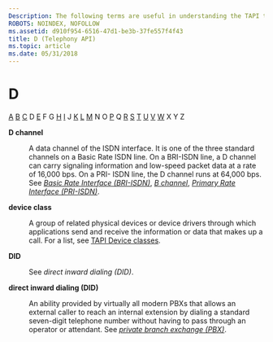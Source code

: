 ```yaml
---
Description: The following terms are useful in understanding the TAPI technology.
ROBOTS: NOINDEX, NOFOLLOW
ms.assetid: d910f954-6516-47d1-be3b-37fe557f4f43
title: D (Telephony API)
ms.topic: article
ms.date: 05/31/2018
---
```


# D

[A](a-tapgloss.md) [B](b-tapgloss.md) [C](c-tapgloss.md) D [E](e-tapgloss.md) F G [H](h-tapgloss.md) [I](i-tapgloss.md) J [K](k-tapgloss.md) [L](l-tapgloss.md) [M](m-tapgloss.md) N O [P](p-tapgloss.md) Q [R](r-tapgloss.md) [S](s-tapgloss.md) [T](t-tapgloss.md) [U](u-tapgloss.md) [V](v-tapgloss.md) [W](w-tapgloss.md) X Y Z

<dl> <dt>

<span id="tapi2.d_channel_tapgloss"></span><span id="TAPI2.D_CHANNEL_TAPGLOSS"></span>**D channel**
</dt> <dd>

A data channel of the ISDN interface. It is one of the three standard channels on a Basic Rate ISDN line. On a BRI-ISDN line, a D channel can carry signaling information and low-speed packet data at a rate of 16,000 bps. On a PRI- ISDN line, the D channel runs at 64,000 bps. See [*Basic Rate Interface (BRI-ISDN)*](b-tapgloss.md), [*B channel*](b-tapgloss.md), [*Primary Rate Interface (PRI-ISDN)*](p-tapgloss.md).

</dd> <dt>

<span id="tapi2.device_class_tapgloss"></span><span id="TAPI2.DEVICE_CLASS_TAPGLOSS"></span>**device class**
</dt> <dd>

A group of related physical devices or device drivers through which applications send and receive the information or data that makes up a call. For a list, see [TAPI Device classes](tapi-device-classes.md).

</dd> <dt>

<span id="tapi2.did_tapgloss"></span><span id="TAPI2.DID_TAPGLOSS"></span>**DID**
</dt> <dd>

See *direct inward dialing (DID)*.

</dd> <dt>

<span id="tapi2.direct_inward_dialing_did__tapgloss"></span><span id="TAPI2.DIRECT_INWARD_DIALING_DID__TAPGLOSS"></span>**direct inward dialing (DID)**
</dt> <dd>

An ability provided by virtually all modern PBXs that allows an external caller to reach an internal extension by dialing a standard seven-digit telephone number without having to pass through an operator or attendant. See [*private branch exchange (PBX)*](p-tapgloss.md).

</dd> </dl>

 

 



